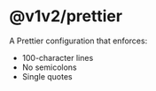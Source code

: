 # @v1v2/prettier

A Prettier configuration that enforces:

- 100-character lines
- No semicolons
- Single quotes
